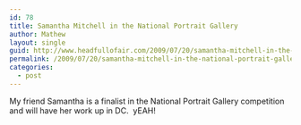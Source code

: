 ```yaml
---
id: 78
title: Samantha Mitchell in the National Portrait Gallery
author: Mathew
layout: single
guid: http://www.headfullofair.com/2009/07/20/samantha-mitchell-in-the-national-portrait-gallery/
permalink: /2009/07/20/samantha-mitchell-in-the-national-portrait-gallery/
categories:
  - post
---
```

My friend Samantha is a finalist in the National Portrait Gallery competition and will have her work up in DC.  yEAH!